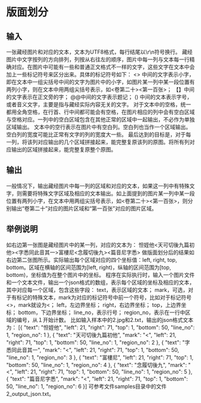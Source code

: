 # 版面划分

## 输入
一张藏经图片和对应的文本，文本为UTF8格式，每行结尾以\r\n符号换行。
藏经图片中文字按列的方向排列，列按从右往左的顺序，图片中每一列与文本每一行精确对应。在图片中可能有一些和普通正文格式不一样的文字，这些文字在文本中会加上一些标记符号来区分出来。具体的标记符号如下：
<> 中间的文字表示小字，即在文本中一组尖括号中间的文字为图片中的小字，如图片某一列中某一段位置有两列小字，则在文本中用两组尖括号表示，如<卷第二十><第一百张>；
【】中间的文字表示在正文旁的字；
@@中间的文字表示题记；
() 中间的文本表示字号，或者音义文字，主要是指与藏经实际内容无关的文字。
对于文本中的空格，统一都用全角空格，在行首、行中间都可能会有空格，在图片相应的列中会有空白区域与空格对应。一列中的空白区域包含在其他正常的区域中一起输出，不必作为单独区域输出。
文本中的空行表示在图片中有空白列。空白列也当作一个区域输出。空白列的宽度可能比正常有文字的列的宽度大一些。
最后达到的目标是，对于每一列，将该列对应输出的几个区域拼接起来，能完整复原该列的原图。将所有列对应输出的区域拼接起来，能完整复原整个原图。

## 输出
一般情况下，输出藏经图片中每一列的区域和对应的文本，如果这一列中有特殊文字，则需要将特殊文字区域及相应的文本输出。如上面提到的图片某一列中某一段位置有两列小字，在文本中用两组尖括号表示，如<卷第二十><第一百张>，则分别输出“卷第二十”对应的图片区域和“第一百张”对应的图片区域。

## 举例说明
如右边第一张图是藏经图片中的某一列，对应的文本为：
怛姪他<天可切後九篇初他><字悉同此音其一>富樓尼<念履切後九><篇音尼字悉>
做版面划分后的结果如右边第二张图所示。实际输出每个区域对应的四个坐标值：left, right, top, bottom。区域在横轴的区间范围为[left, right)，纵轴的区间范围为[top, bottom)，坐标值为在整个图片中的坐标。
程序在实际执行时，输入一个图片文件和一个文本文件，输出一个json格式的数组，表示每个区域的坐标及相应的文本，其中对应每一个区域，包含这些字段：
text，表示区域的文本；
mark，可选，对于有标记的特殊文本，mark为对应的标记符号中前一个符号，比如对于标记符号<>，mark就设为<；
left，左边界坐标；
right，右边界坐标；
top，上边界坐标；
bottom，下边界坐标；
line_no，表示行号；
region_no，表示在一行中区域的编号，从１开始计数。
比如输入样本中的2.jpg和2.txt，输出的json格式文本为：
[{
    "text": "怛姪他",
    "left": 21,
    "right": 71,
    "top": 1,
    "bottom": 50,
    "line_no": 1,
    "region_no": 1
}, {
    "text": "天可切後九篇初他",
    "mark": "<",
    "left": 21,
    "right": 71,
    "top": 1,
    "bottom": 50,
    "line_no": 1,
    "region_no": 2
}, {
    "text": "字悉同此音其一",
    "mark": "<",
    "left": 21,
    "right": 71,
    "top": 1,
    "bottom": 50,
    "line_no": 1,
    "region_no": 3
}, {
    "text": "富樓尼",
    "left": 21,
    "right": 71,
    "top": 1,
    "bottom": 50,
    "line_no": 1,
    "region_no": 4
}, {
    "text": "念履切後九",
    "mark": "<",
    "left": 21,
    "right": 71,
    "top": 1,
    "bottom": 50,
    "line_no": 1,
    "region_no": 5
}, {
    "text": "篇音尼字悉",
    "mark": "<",
    "left": 21,
    "right": 71,
    "top": 1,
    "bottom": 50,
    "line_no": 1,
    "region_no": 6
}]
可参考文件samples目录中的文件2_output_json.txt。
